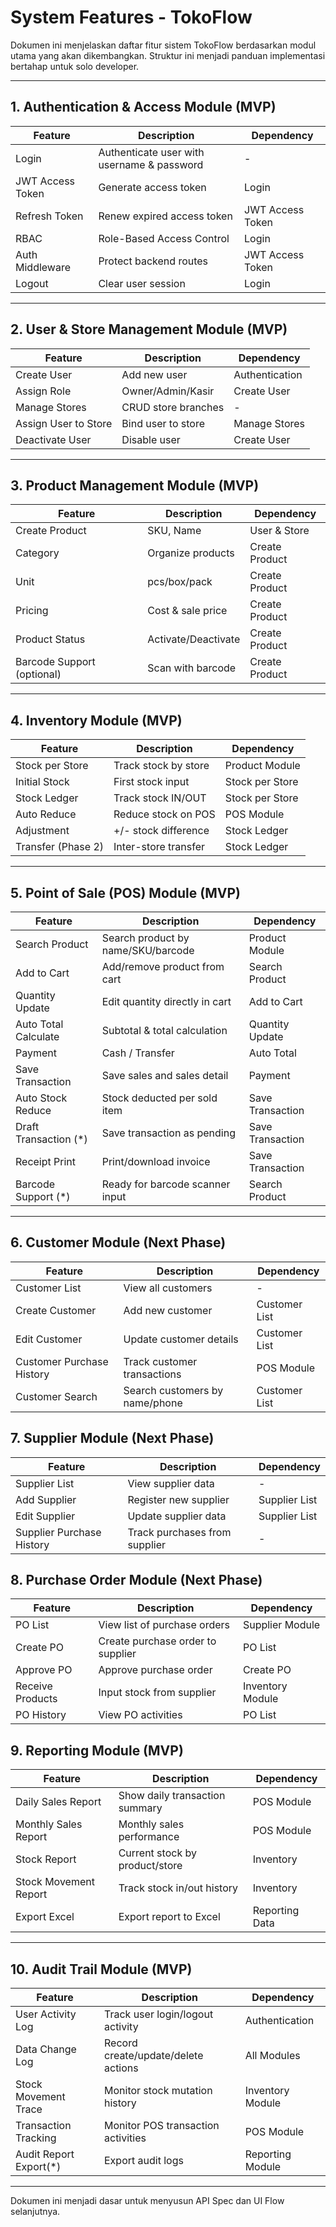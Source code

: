 # System Features - TokoFlow

Dokumen ini menjelaskan daftar fitur sistem TokoFlow berdasarkan modul utama yang akan dikembangkan. Struktur ini menjadi panduan implementasi bertahap untuk solo developer.

---

## 1. Authentication & Access Module (MVP)

| Feature          | Description                                | Dependency       |
| ---------------- | ------------------------------------------ | ---------------- |
| Login            | Authenticate user with username & password | -                |
| JWT Access Token | Generate access token                      | Login            |
| Refresh Token    | Renew expired access token                 | JWT Access Token |
| RBAC             | Role-Based Access Control                  | Login            |
| Auth Middleware  | Protect backend routes                     | JWT Access Token |
| Logout           | Clear user session                         | Login            |

---

## 2. User & Store Management Module (MVP)

| Feature              | Description         | Dependency     |
| -------------------- | ------------------- | -------------- |
| Create User          | Add new user        | Authentication |
| Assign Role          | Owner/Admin/Kasir   | Create User    |
| Manage Stores        | CRUD store branches | -              |
| Assign User to Store | Bind user to store  | Manage Stores  |
| Deactivate User      | Disable user        | Create User    |

---

## 3. Product Management Module (MVP)

| Feature                    | Description         | Dependency     |
| -------------------------- | ------------------- | -------------- |
| Create Product             | SKU, Name           | User & Store   |
| Category                   | Organize products   | Create Product |
| Unit                       | pcs/box/pack        | Create Product |
| Pricing                    | Cost & sale price   | Create Product |
| Product Status             | Activate/Deactivate | Create Product |
| Barcode Support (optional) | Scan with barcode   | Create Product |

---

## 4. Inventory Module (MVP)

| Feature            | Description          | Dependency      |
| ------------------ | -------------------- | --------------- |
| Stock per Store    | Track stock by store | Product Module  |
| Initial Stock      | First stock input    | Stock per Store |
| Stock Ledger       | Track stock IN/OUT   | Stock per Store |
| Auto Reduce        | Reduce stock on POS  | POS Module      |
| Adjustment         | +/- stock difference | Stock Ledger    |
| Transfer (Phase 2) | Inter-store transfer | Stock Ledger    |

---

## 5. Point of Sale (POS) Module (MVP)

| Feature                | Description                        | Dependency       |
| ---------------------- | ---------------------------------- | ---------------- |
| Search Product         | Search product by name/SKU/barcode | Product Module   |
| Add to Cart            | Add/remove product from cart       | Search Product   |
| Quantity Update        | Edit quantity directly in cart     | Add to Cart      |
| Auto Total Calculate   | Subtotal & total calculation       | Quantity Update  |
| Payment                | Cash / Transfer                    | Auto Total       |
| Save Transaction       | Save sales and sales detail        | Payment          |
| Auto Stock Reduce      | Stock deducted per sold item       | Save Transaction |
| Draft Transaction (\*) | Save transaction as pending        | Save Transaction |
| Receipt Print          | Print/download invoice             | Save Transaction |
| Barcode Support (\*)   | Ready for barcode scanner input    | Search Product   |

---

## 6. Customer Module (Next Phase)

| Feature                   | Description                    | Dependency    |
| ------------------------- | ------------------------------ | ------------- |
| Customer List             | View all customers             | -             |
| Create Customer           | Add new customer               | Customer List |
| Edit Customer             | Update customer details        | Customer List |
| Customer Purchase History | Track customer transactions    | POS Module    |
| Customer Search           | Search customers by name/phone | Customer List |

## 7. Supplier Module (Next Phase)

| Feature                   | Description                   | Dependency    |
| ------------------------- | ----------------------------- | ------------- |
| Supplier List             | View supplier data            | -             |
| Add Supplier              | Register new supplier         | Supplier List |
| Edit Supplier             | Update supplier data          | Supplier List |
| Supplier Purchase History | Track purchases from supplier | -             |

## 8. Purchase Order Module (Next Phase)

| Feature          | Description                       | Dependency       |
| ---------------- | --------------------------------- | ---------------- |
| PO List          | View list of purchase orders      | Supplier Module  |
| Create PO        | Create purchase order to supplier | PO List          |
| Approve PO       | Approve purchase order            | Create PO        |
| Receive Products | Input stock from supplier         | Inventory Module |
| PO History       | View PO activities                | PO List          |

## 9. Reporting Module (MVP)

| Feature               | Description                    | Dependency     |
| --------------------- | ------------------------------ | -------------- |
| Daily Sales Report    | Show daily transaction summary | POS Module     |
| Monthly Sales Report  | Monthly sales performance      | POS Module     |
| Stock Report          | Current stock by product/store | Inventory      |
| Stock Movement Report | Track stock in/out history     | Inventory      |
| Export Excel          | Export report to Excel         | Reporting Data |

---

## 10. Audit Trail Module (MVP)

| Feature                 | Description                         | Dependency       |
| ----------------------- | ----------------------------------- | ---------------- |
| User Activity Log       | Track user login/logout activity    | Authentication   |
| Data Change Log         | Record create/update/delete actions | All Modules      |
| Stock Movement Trace    | Monitor stock mutation history      | Inventory Module |
| Transaction Tracking    | Monitor POS transaction activities  | POS Module       |
| Audit Report Export(\*) | Export audit logs                   | Reporting Module |

---

Dokumen ini menjadi dasar untuk menyusun API Spec dan UI Flow selanjutnya.
